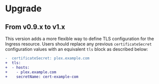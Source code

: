 # Upgrade

## From v0.9.x to v1.x

This version adds a more flexible way to define TLS configuration for the
Ingress resource. Users should replace any previous `certificateSecret`
configuration values with an equivalent `tls` block as described below:

```diff
-  certificateSecret: plex.example.com
+  tls:
+  - hosts:
+    - plex.example.com
+    secretName: cert-example-com
```
